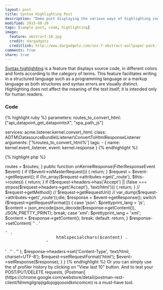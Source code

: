 ```yaml
---
layout: post
title: Syntax Highlighting Post
description: "Demo post displaying the various ways of highlighting code in Markdown."
modified: 2013-08-20
tags: [sample post, code, highlighting]
image:
  feature: abstract-10.jpg
  credit: dargadgetz
  creditlink: http://www.dargadgetz.com/ios-7-abstract-wallpaper-pack-for-iphone-5-and-ipod-touch-retina/
comments: true
share: true  
---
```


[Syntax highlighting](http://en.wikipedia.org/wiki/Syntax_highlighting) is a feature that displays source code, in different colors and fonts according to the category of terms. This feature facilitates writing in a structured language such as a programming language or a markup language as both structures and syntax errors are visually distinct. Highlighting does not affect the meaning of the text itself; it is intended only for human readers.

### Code


{% highlight ruby %}
parameters:
    routes_to_convert_html: ["api_datapoint_get_datapointsX", "spa_path_js"]
	
services:
    acme.listener.kernel.convert_html:
        class: ADTM\DatasourceBundle\Listener\ConvertToHtmlResponseListener
        arguments: ['%routes_to_convert_html%']
        tags:
            - { name: kernel.event_listener, event: kernel.response }
{% endhighlight %}

{% highlight php %}
<?php
namespace ADTM\DatasourceBundle\Listener;

use Symfony\Component\HttpKernel\Event\FilterResponseEvent;

class ConvertToHtmlResponseListener {
    protected $routes;

    public function __construct(Array $routes)
    {
        $this->routes = $routes;
    }
    
	public function onKernelResponse(FilterResponseEvent $event) {
		
		if (!$event->isMasterRequest()) {
			return;
		}
		
		$request = $event->getRequest();
		
		if (!in_array($request->attributes->get('_route'), $this->routes)) {
			return;
		}
		
		if (!$request->headers->has('Accept') || (false === strpos($request->headers->get('Accept'), 'text/html'))) {
			return;
		}

		// $request->getMethod()
		// $request->getRequestUri()
		// var_dump($request->attributes->get('_route'));die;

		$response = $event->getResponse();
		switch ($request->getRequestFormat()) {
			case 'json':
				$prettyprint_lang = 'js';
				$content = json_encode(json_decode($response->getContent()), JSON_PRETTY_PRINT);
				break;

			case 'xml':
				$prettyprint_lang = 'xml';
				$content = $response->getContent();
				break;

			default:
				return;
		}

		$response->setContent(
			'<html><body>' .
				'<pre class="prettyprint lang-' . $prettyprint_lang . '">' .
					htmlspecialchars($content) .
				'</pre>' .
				'<script src="https://google-code-prettify.googlecode.com/svn/loader/run_prettify.js"></script>' .
			'</body></html>'
		);
		
		$response->headers->set('Content-Type', 'text/html; charset=UTF-8');
		$request->setRequestFormat('html');
		$event->setResponse($response);
	}
}
{% endhighlight %}


Or you can simply use the sf profiler history by clicking on "View last 10" button.

And to test your POST/PUT/DELETE requests, [Postman](https://chrome.google.com/webstore/detail/postman-rest-client/fdmmgilgnpjigdojojpjoooidkmcomcm) is a must-have tool.


